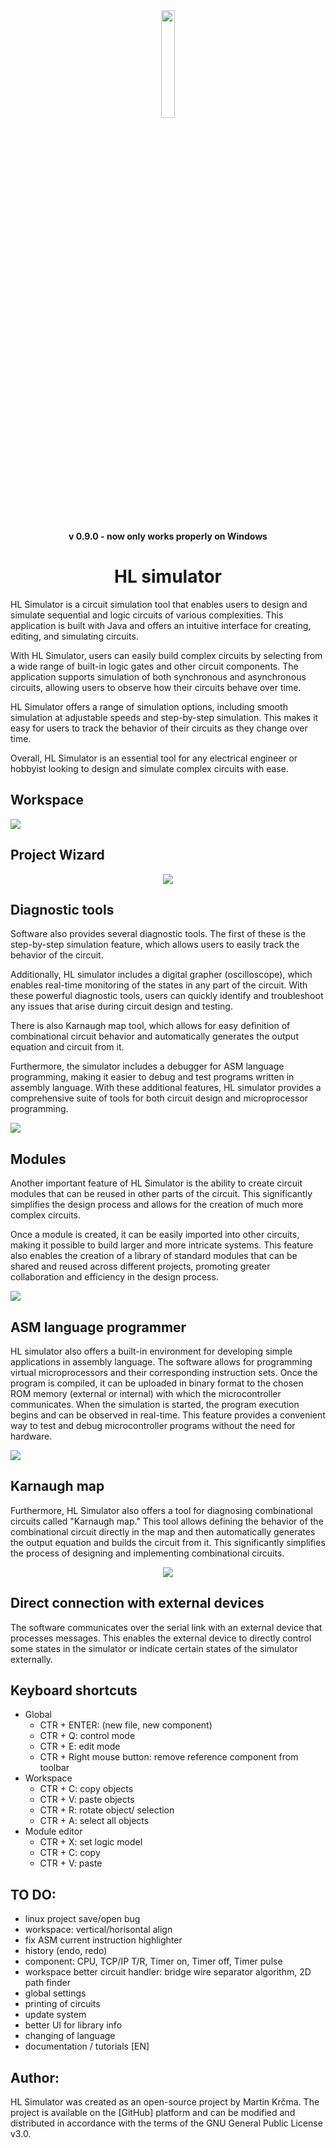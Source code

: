 <div align="center">
	<img src="./img/img1.png" width="21%">
	<p><b>v 0.9.0 - now only works properly on Windows</b></p>
	<h1>HL simulator</h1>
</div>

HL Simulator is a circuit simulation tool that enables users to design and simulate sequential and logic circuits of various complexities. This application is built with Java and offers an intuitive interface for creating, editing, and simulating circuits.

With HL Simulator, users can easily build complex circuits by selecting from a wide range of built-in logic gates and other circuit components. The application supports simulation of both synchronous and asynchronous circuits, allowing users to observe how their circuits behave over time.

HL Simulator offers a range of simulation options, including smooth simulation at adjustable speeds and step-by-step simulation. This makes it easy for users to track the behavior of their circuits as they change over time.

Overall, HL Simulator is an essential tool for any electrical engineer or hobbyist looking to design and simulate complex circuits with ease.

## Workspace

<img src="./img/img2.png">

## Project Wizard
<div align="center">
	<img src="./img/img5.png">
</div>

## Diagnostic tools

Software also provides several diagnostic tools. The first of these is the step-by-step simulation feature, which allows users to easily track the behavior of the circuit.

Additionally, HL simulator includes a digital grapher (oscilloscope), which enables real-time monitoring of the states in any part of the circuit. With these powerful diagnostic tools, users can quickly identify and troubleshoot any issues that arise during circuit design and testing. 

There is also Karnaugh map tool, which allows for easy definition of combinational circuit behavior and automatically generates the output equation and circuit from it.

Furthermore, the simulator includes a debugger for ASM language programming, making it easier to debug and test programs written in assembly language. With these additional features, HL simulator provides a comprehensive suite of tools for both circuit design and microprocessor programming.

<img src="./img/img3.png">

## Modules

Another important feature of HL Simulator is the ability to create circuit modules that can be reused in other parts of the circuit. This significantly simplifies the design process and allows for the creation of much more complex circuits. 

Once a module is created, it can be easily imported into other circuits, making it possible to build larger and more intricate systems. This feature also enables the creation of a library of standard modules that can be shared and reused across different projects, promoting greater collaboration and efficiency in the design process.

<img src="./img/img7.png">

## ASM language programmer

HL simulator also offers a built-in environment for developing simple applications in assembly language. The software allows for programming virtual microprocessors and their corresponding instruction sets. Once the program is compiled, it can be uploaded in binary format to the chosen ROM memory (external or internal) with which the microcontroller communicates. When the simulation is started, the program execution begins and can be observed in real-time. This feature provides a convenient way to test and debug microcontroller programs without the need for hardware.

<img src="./img/img4.png">

## Karnaugh map
Furthermore, HL Simulator also offers a tool for diagnosing combinational circuits called "Karnaugh map." This tool allows defining the behavior of the combinational circuit directly in the map and then automatically generates the output equation and builds the circuit from it. This significantly simplifies the process of designing and implementing combinational circuits.

<div align="center">
	<img src="./img/img6.png">
</div>

## Direct connection with external devices

The software communicates over the serial link with an external device that processes messages. This enables the external device to directly control some states in the simulator or indicate certain states of the simulator externally.

## Keyboard shortcuts
* Global
	* CTR + ENTER: (new file, new component)
	* CTR + Q: control mode
	* CTR + E: edit mode	
	* CTR + Right mouse button: remove reference component from toolbar
* Workspace
	* CTR + C: copy objects
	* CTR + V: paste objects
	* CTR + R: rotate object/ selection
	* CTR + A: select all objects
* Module editor
	* CTR + X: set logic model
	* CTR + C: copy
	* CTR + V: paste
 
## TO DO:
* linux project save/open bug
* workspace: vertical/horisontal align
* fix ASM current instruction highlighter
* history (endo, redo)
* component: CPU, TCP/IP T/R, Timer on, Timer off, Timer pulse
* workspace better circuit handler: bridge wire separator algorithm, 2D path finder
* global settings
* printing of circuits
* update system 
* better UI for library info 
* changing of language
* documentation / tutorials [EN]
  
## Author:
HL Simulator was created as an open-source project by Martin Krčma. The project is available on the [GitHub] platform and can be modified and distributed in accordance with the terms of the GNU General Public License v3.0.
